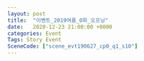 ```yaml
---
layout: post
title:  "이벤트_2019여름_0화_오프닝"
date:   2020-12-23 21:00:00 +0000
categories: Event
Tags: Story Event
SceneCode: ["scene_evt190627_cp0_q1_s10"]
---
```

